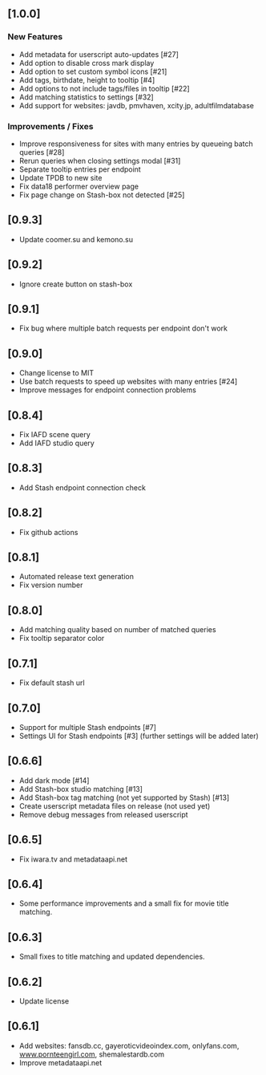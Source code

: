 
## [1.0.0]

### New Features
- Add metadata for userscript auto-updates [#27]
- Add option to disable cross mark display
- Add option to set custom symbol icons [#21]
- Add tags, birthdate, height to tooltip [#4]
- Add options to not include tags/files in tooltip [#22]
- Add matching statistics to settings [#32]
- Add support for websites: javdb, pmvhaven, xcity.jp, adultfilmdatabase

### Improvements / Fixes
- Improve responsiveness for sites with many entries by queueing batch queries [#28]
- Rerun queries when closing settings modal [#31]
- Separate tooltip entries per endpoint
- Update TPDB to new site
- Fix data18 performer overview page
- Fix page change on Stash-box not detected [#25]

## [0.9.3]

- Update coomer.su and kemono.su

## [0.9.2]

- Ignore create button on stash-box

## [0.9.1]

- Fix bug where multiple batch requests per endpoint don't work

## [0.9.0]

- Change license to MIT
- Use batch requests to speed up websites with many entries [#24]
- Improve messages for endpoint connection problems

## [0.8.4]

- Fix IAFD scene query
- Add IAFD studio query

## [0.8.3]

- Add Stash endpoint connection check

## [0.8.2]

- Fix github actions

## [0.8.1]

- Automated release text generation
- Fix version number

## [0.8.0]

- Add matching quality based on number of matched queries
- Fix tooltip separator color

## [0.7.1]

- Fix default stash url

## [0.7.0]

- Support for multiple Stash endpoints [#7]
- Settings UI for Stash endpoints [#3] (further settings will be added later)

## [0.6.6]

- Add dark mode [#14]
- Add Stash-box studio matching [#13]
- Add Stash-box tag matching (not yet supported by Stash) [#13]
- Create userscript metadata files on release (not used yet)
- Remove debug messages from released userscript

## [0.6.5]

- Fix iwara.tv and metadataapi.net

## [0.6.4]

- Some performance improvements and a small fix for movie title matching.

## [0.6.3]

- Small fixes to title matching and updated dependencies.

## [0.6.2]

- Update license

## [0.6.1]

- Add websites: fansdb.cc, gayeroticvideoindex.com, onlyfans.com, www.pornteengirl.com, shemalestardb.com
- Improve metadataapi.net
